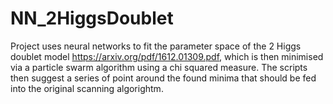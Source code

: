 # NN_2HiggsDoublet
Project uses neural networks to fit the parameter space of the 2 Higgs doublet model https://arxiv.org/pdf/1612.01309.pdf, which is then minimised via a particle swarm algorithm using a chi squared measure. The scripts then suggest a series of point around the found minima that should be fed into the original scanning algorightm.
